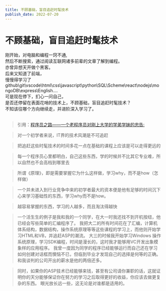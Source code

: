 ```yaml
---
title: 不顾基础，盲目追赶时髦技术
publish_date: 2022-07-20
---
```


# 不顾基础，盲目追赶时髦技术

刚开始，对电脑和编程一窍不通,\
然后不断搜索，通过阅读互联网诸多前辈的文章了解到编程。\
亦曾异想天开做个黑客。\
后来又知道了前端，\
慢慢得学习了github\git\vscode\html\css\javascript\python\SQL\Scheme\react\nodejs\mongoDB\express\English....\
可是现在停下，扪心一问自己，\
是否还停留在表面花哨的技术上，不顾基础，盲目追赶时髦技术？\
不知该往哪个方向继续走，并进阶深入学习了。\
<br>


> 引用：[程序员之路——一个老程序员对刚上大学的学弟学妹的忠告:](https://blog.csdn.net/justjavac/article/details/7998856)  


> 对一个初学者来说，IT界的技术风潮是不可追赶

> 把追赶这些时髦技术的时间多花一点在基础的课程上应该是可以走得更远的  

> 每一个程序员心里都明白，自己这些东西，学的时候并不比其它专业难，所以自然也不会高档到哪里去

> 所谓《原理》，即是需要掌握它为什么这样做，学习why，而不是how（怎样做）

> 一个并未进入到行业竞争中来的初学者最大的资本便是他有足够的时间沉下心来学习基础性的东西，学习why而不是how。 

> 越容易掌握的东西，学习的人越多，而且淘汰得越快

> 一个活生生的例子是我和我的一个同学，在大一时我还找不到开机按纽，他已经会写些简单的汇编程序了。 我把大二的所有时间花在了汇编，计算机体系结构，数据结构，操作系统原理等等这些课程的学习上，而他则开始学习HTML和VB，并追赶ASP的潮流。 大三的时候我开始学习Windows 操作系统原理，学习SDK编程，时间是漫长的，这时我才能够用VC开发出象模象样的应用程序。 我曾一度因为同学的程序已经能够运行而自己还在学习如何创建对话框而懊恼不已，但临到毕业才发现自己的选择是何等的正确。 和我谈判的公司开出的薪水是他的两倍还多。

> 同时，如果你的ASP技术已经能够来钱，甚至有公司请你兼职的话，这就证明你的天分能够保证你在努力的学习之后取得更好的收益，你应该去做更复杂的东西。 眼光放长远一些，这无论是对谁都是适用的。

